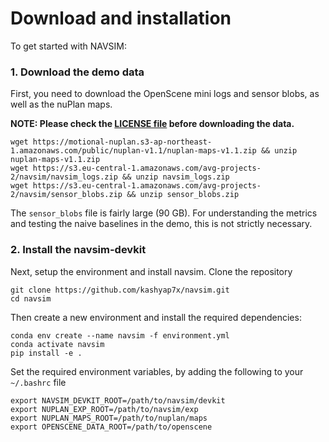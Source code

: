 # Download and installation

To get started with NAVSIM: 

### 1. Download the demo data
First, you need to download the OpenScene mini logs and sensor blobs, as well as the nuPlan maps.

**NOTE: Please check the [LICENSE file](https://motional-nuplan.s3-ap-northeast-1.amazonaws.com/LICENSE) before downloading the data.**

```
wget https://motional-nuplan.s3-ap-northeast-1.amazonaws.com/public/nuplan-v1.1/nuplan-maps-v1.1.zip && unzip nuplan-maps-v1.1.zip
wget https://s3.eu-central-1.amazonaws.com/avg-projects-2/navsim/navsim_logs.zip && unzip navsim_logs.zip
wget https://s3.eu-central-1.amazonaws.com/avg-projects-2/navsim/sensor_blobs.zip && unzip sensor_blobs.zip
```
The `sensor_blobs` file is fairly large (90 GB). For understanding the metrics and testing the naive baselines in the demo, this is not strictly necessary.

### 2. Install the navsim-devkit
Next, setup the environment and install navsim.
Clone the repository
```
git clone https://github.com/kashyap7x/navsim.git
cd navsim
```
Then create a new environment and install the required dependencies:
```
conda env create --name navsim -f environment.yml
conda activate navsim
pip install -e .
```

Set the required environment variables, by adding the following to your `~/.bashrc` file
```
export NAVSIM_DEVKIT_ROOT=/path/to/navsim/devkit
export NUPLAN_EXP_ROOT=/path/to/navsim/exp
export NUPLAN_MAPS_ROOT=/path/to/nuplan/maps
export OPENSCENE_DATA_ROOT=/path/to/openscene
```
